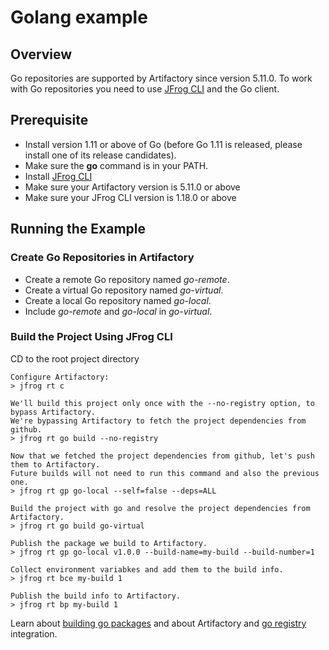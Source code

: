 # Golang example

## Overview
Go repositories are supported by Artifactory since version 5.11.0.
To work with Go repositories you need to use [JFrog CLI](https://www.jfrog.com/confluence/display/CLI/CLI+for+JFrog+Artifactory) and the Go client.

## Prerequisite
* Install version 1.11 or above of Go (before Go 1.11 is released, please install one of its release candidates).
* Make sure the **go** command is in your PATH.
* Install [JFrog CLI](https://jfrog.com/getcli/)
* Make sure your Artifactory version is 5.11.0 or above
* Make sure your JFrog CLI version is 1.18.0 or above

## Running the Example
### Create Go Repositories in Artifactory
* Create a remote Go repository named *go-remote*.
* Create a virtual Go repository named *go-virtual*. 
* Create a local Go repository named *go-local*. 
* Include *go-remote* and *go-local* in *go-virtual*.

### Build the Project Using JFrog CLI
CD to the root project directory

```console
Configure Artifactory:
> jfrog rt c

We'll build this project only once with the --no-registry option, to bypass Artifactory.
We're bypassing Artifactory to fetch the project dependencies from github.
> jfrog rt go build --no-registry

Now that we fetched the project dependencies from github, let's push them to Artifactory.
Future builds will not need to run this command and also the previous one.
> jfrog rt gp go-local --self=false --deps=ALL

Build the project with go and resolve the project dependencies from Artifactory.
> jfrog rt go build go-virtual 

Publish the package we build to Artifactory.
> jfrog rt gp go-local v1.0.0 --build-name=my-build --build-number=1

Collect environment variabkes and add them to the build info.
> jfrog rt bce my-build 1

Publish the build info to Artifactory.
> jfrog rt bp my-build 1
```

Learn about [building go packages](https://www.jfrog.com/confluence/display/CLI/CLI+for+JFrog+Artifactory#CLIforJFrogArtifactory-BuildingGoPackages) and about Artifactory and [go registry](https://jfrog.com/integration/go-registry/) integration.